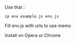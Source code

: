 Use that :
```
cp env.example.js env.js
```

Fill env.js with urls to use memo

Install on Opera or Chrome